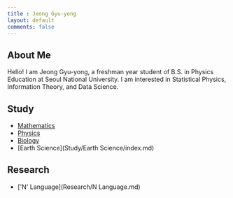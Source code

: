 ```yaml
---
title : Jeong Gyu-yong
layout: default
comments: false
---
```


## About Me

Hello! I am Jeong Gyu-yong, a freshman year student of B.S. in Physics Education at Seoul National University. I am interested in Statistical Physics, Information Theory, and Data Science.

## Study

- [Mathematics](Study/Mathematics/index.md)
- [Physics](Study/Physics/index.md)
- [Biology](Study/Biology/index.md)
- [Earth Science](Study/Earth Science/index.md)

## Research

- ['N' Language](Research/N Language.md)

<!--
## Post

- [Algorithm Problem Solving](Post/PS/index.md)
- [Blog](Post/Blog/index.md)
-->